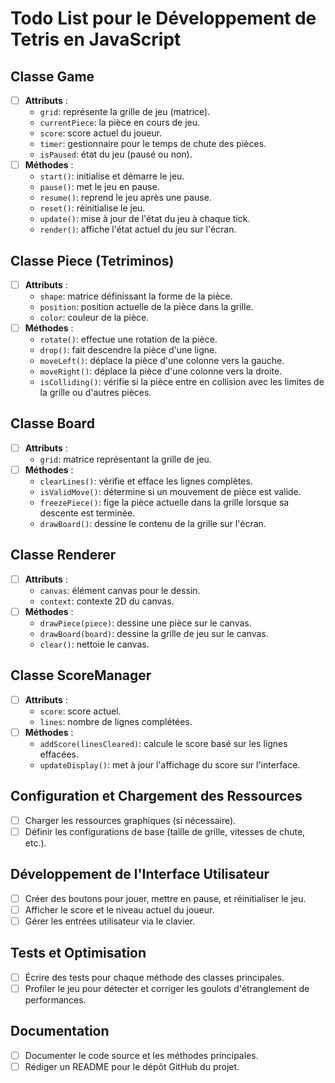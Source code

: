 # Todo List pour le Développement de Tetris en JavaScript

## Classe Game

- [ ] **Attributs** :
  - `grid`: représente la grille de jeu (matrice).
  - `currentPiece`: la pièce en cours de jeu.
  - `score`: score actuel du joueur.
  - `timer`: gestionnaire pour le temps de chute des pièces.
  - `isPaused`: état du jeu (pausé ou non).
- [ ] **Méthodes** :
  - `start()`: initialise et démarre le jeu.
  - `pause()`: met le jeu en pause.
  - `resume()`: reprend le jeu après une pause.
  - `reset()`: réinitialise le jeu.
  - `update()`: mise à jour de l'état du jeu à chaque tick.
  - `render()`: affiche l'état actuel du jeu sur l'écran.

## Classe Piece (Tetriminos)

- [ ] **Attributs** :
  - `shape`: matrice définissant la forme de la pièce.
  - `position`: position actuelle de la pièce dans la grille.
  - `color`: couleur de la pièce.
- [ ] **Méthodes** :
  - `rotate()`: effectue une rotation de la pièce.
  - `drop()`: fait descendre la pièce d'une ligne.
  - `moveLeft()`: déplace la pièce d'une colonne vers la gauche.
  - `moveRight()`: déplace la pièce d'une colonne vers la droite.
  - `isColliding()`: vérifie si la pièce entre en collision avec les limites de la grille ou d'autres pièces.

## Classe Board

- [ ] **Attributs** :
  - `grid`: matrice représentant la grille de jeu.
- [ ] **Méthodes** :
  - `clearLines()`: vérifie et efface les lignes complètes.
  - `isValidMove()`: détermine si un mouvement de pièce est valide.
  - `freezePiece()`: fige la pièce actuelle dans la grille lorsque sa descente est terminée.
  - `drawBoard()`: dessine le contenu de la grille sur l'écran.

## Classe Renderer

- [ ] **Attributs** :
  - `canvas`: élément canvas pour le dessin.
  - `context`: contexte 2D du canvas.
- [ ] **Méthodes** :
  - `drawPiece(piece)`: dessine une pièce sur le canvas.
  - `drawBoard(board)`: dessine la grille de jeu sur le canvas.
  - `clear()`: nettoie le canvas.

## Classe ScoreManager

- [ ] **Attributs** :
  - `score`: score actuel.
  - `lines`: nombre de lignes complétées.
- [ ] **Méthodes** :
  - `addScore(linesCleared)`: calcule le score basé sur les lignes effacées.
  - `updateDisplay()`: met à jour l'affichage du score sur l'interface.

## Configuration et Chargement des Ressources

- [ ] Charger les ressources graphiques (si nécessaire).
- [ ] Définir les configurations de base (taille de grille, vitesses de chute, etc.).

## Développement de l'Interface Utilisateur

- [ ] Créer des boutons pour jouer, mettre en pause, et réinitialiser le jeu.
- [ ] Afficher le score et le niveau actuel du joueur.
- [ ] Gérer les entrées utilisateur via le clavier.

## Tests et Optimisation

- [ ] Écrire des tests pour chaque méthode des classes principales.
- [ ] Profiler le jeu pour détecter et corriger les goulots d'étranglement de performances.

## Documentation

- [ ] Documenter le code source et les méthodes principales.
- [ ] Rédiger un README pour le dépôt GitHub du projet.